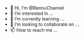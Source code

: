 - 👋 Hi, I’m @BennuChannel
- 👀 I’m interested in ...
- 🌱 I’m currently learning ...
- 💞️ I’m looking to collaborate on ...
- 📫 How to reach me ...

<!---
BennuChannel/BennuChannel is a ✨ special ✨ repository because its `README.md` (this file) appears on your GitHub profile.
You can click the Preview link to take a look at your changes.
--->
